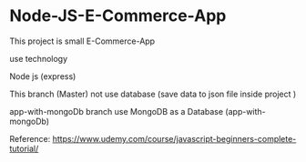 # Node-JS-E-Commerce-App

This project is small E-Commerce-App

use technology

Node js (express)

This branch (Master) not use database (save data to json file  inside project )
 
app-with-mongoDb branch use MongoDB as a Database (app-with-mongoDb)


Reference:
https://www.udemy.com/course/javascript-beginners-complete-tutorial/
